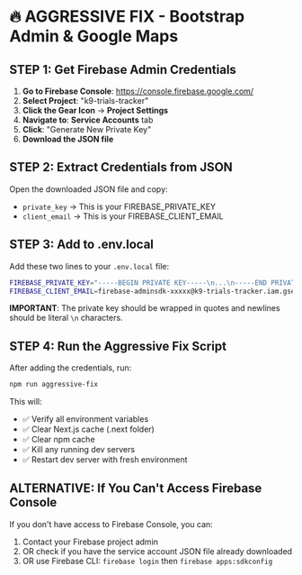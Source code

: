 # 🔥 AGGRESSIVE FIX - Bootstrap Admin & Google Maps

## STEP 1: Get Firebase Admin Credentials

1. **Go to Firebase Console**: https://console.firebase.google.com/
2. **Select Project**: "k9-trials-tracker"
3. **Click the Gear Icon** → **Project Settings**
4. **Navigate to**: **Service Accounts** tab
5. **Click**: "Generate New Private Key"
6. **Download the JSON file**

## STEP 2: Extract Credentials from JSON

Open the downloaded JSON file and copy:
- `private_key` → This is your FIREBASE_PRIVATE_KEY
- `client_email` → This is your FIREBASE_CLIENT_EMAIL

## STEP 3: Add to .env.local

Add these two lines to your `.env.local` file:

```bash
FIREBASE_PRIVATE_KEY="-----BEGIN PRIVATE KEY-----\n...\n-----END PRIVATE KEY-----\n"
FIREBASE_CLIENT_EMAIL=firebase-adminsdk-xxxxx@k9-trials-tracker.iam.gserviceaccount.com
```

**IMPORTANT**: The private key should be wrapped in quotes and newlines should be literal `\n` characters.

## STEP 4: Run the Aggressive Fix Script

After adding the credentials, run:

```bash
npm run aggressive-fix
```

This will:
- ✅ Verify all environment variables
- ✅ Clear Next.js cache (.next folder)
- ✅ Clear npm cache
- ✅ Kill any running dev servers
- ✅ Restart dev server with fresh environment

## ALTERNATIVE: If You Can't Access Firebase Console

If you don't have access to Firebase Console, you can:
1. Contact your Firebase project admin
2. OR check if you have the service account JSON file already downloaded
3. OR use Firebase CLI: `firebase login` then `firebase apps:sdkconfig`
